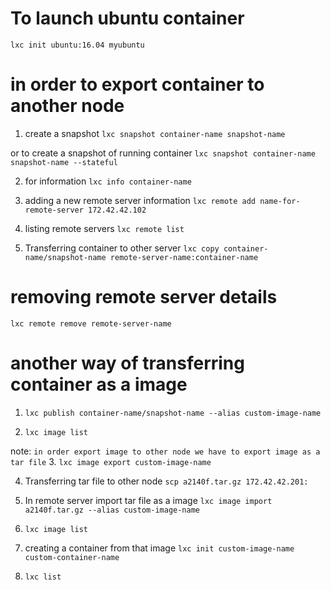 # To launch ubuntu container
`lxc init ubuntu:16.04 myubuntu`

# in order to export container to another node
1. create a snapshot
`lxc snapshot container-name snapshot-name`

or to create a snapshot of running container 
`lxc snapshot container-name snapshot-name --stateful`

2. for information
`lxc info container-name`

3. adding a new remote server information
`lxc remote add name-for-remote-server 172.42.42.102`

4. listing remote servers
`lxc remote list`

5. Transferring container to other server
`lxc copy container-name/snapshot-name remote-server-name:container-name`

# removing remote server details
`lxc remote remove remote-server-name`

# another way of transferring container as a image
1. `lxc publish container-name/snapshot-name --alias custom-image-name`

2. `lxc image list`

note: 
`in order export image to other node we have to export image as a tar file`
3. `lxc image export custom-image-name`

4. Transferring tar file to other node
`scp a2140f.tar.gz 172.42.42.201:`

5. In remote server import tar file as a image
`lxc image import a2140f.tar.gz --alias custom-image-name`

6. `lxc image list`

7. creating a container from that image
`lxc init custom-image-name custom-container-name`

8. `lxc list`